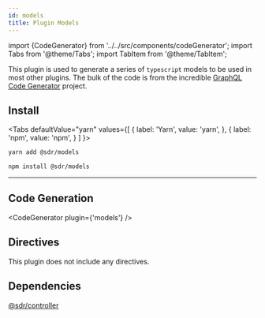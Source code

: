 ```yaml
---
id: models
title: Plugin Models
---
```


import {CodeGenerator} from '../../src/components/codeGenerator';
import Tabs from '@theme/Tabs';
import TabItem from '@theme/TabItem';

This plugin is used to generate a series of `typescript` models to be used in most other plugins. The bulk of the code is from the incredible [GraphQL Code Generator](https://graphql-code-generator.com/) project.

## Install

<Tabs
defaultValue="yarn"
values={[
{ label: 'Yarn', value: 'yarn', },
{ label: 'npm', value: 'npm', }
]
}>
<TabItem value="yarn">

```bash
yarn add @sdr/models
```

</TabItem>
<TabItem value="npm">

```bash
npm install @sdr/models
```

</TabItem>
</Tabs>

---

## Code Generation

<CodeGenerator plugin={'models'} />

## Directives

This plugin does not include any directives.

## Dependencies

[@sdr/controller](./controller.md)
